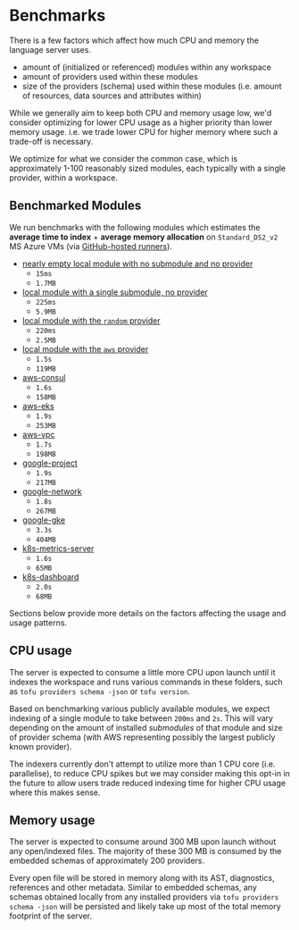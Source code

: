 # Benchmarks

There is a few factors which affect how much CPU and memory the language server uses.

- amount of (initialized or referenced) modules within any workspace
- amount of providers used within these modules
- size of the providers (schema) used within these modules (i.e. amount of resources, data sources and attributes within)

While we generally aim to keep both CPU and memory usage low, we'd consider optimizing for lower CPU usage as a higher priority than lower memory usage. i.e. we trade lower CPU for higher memory where such a trade-off is necessary.

We optimize for what we consider the common case, which is approximately 1-100 reasonably sized modules, each typically with a single provider, within a workspace.

## Benchmarked Modules

We run benchmarks with the following modules which estimates the **average time to index** + **average memory allocation** on `Standard_DS2_v2` MS Azure VMs (via [GitHub-hosted runners](https://docs.github.com/en/actions/using-github-hosted-runners/about-github-hosted-runners#cloud-hosts-for-github-hosted-runners)).

- [nearly empty local module with no submodule and no provider](../internal/langserver/handlers/testdata/single-module-no-provider)
  - `15ms`
  - `1.7MB`
- [local module with a single submodule, no provider](../internal/langserver/handlers/testdata/single-submodule-no-provider)
  - `225ms`
  - `5.9MB`
- [local module with the `random` provider](../internal/langserver/handlers/testdata/single-module-random)
  - `220ms`
  - `2.5MB`
- [local module with the `aws` provider](../internal/langserver/handlers/testdata/single-module-aws)
  - `1.5s`
  - `119MB`
- [aws-consul](https://github.com/hashicorp/terraform-aws-consul)
  - `1.6s`
  - `158MB`
- [aws-eks](https://registry.terraform.io/modules/terraform-aws-modules/eks/aws)
  - `1.9s`
  - `253MB`
- [aws-vpc](https://registry.terraform.io/modules/terraform-aws-modules/vpc/aws)
  - `1.7s`
  - `198MB`
- [google-project](https://registry.terraform.io/modules/terraform-google-modules/project-factory/google)
  - `1.9s`
  - `217MB`
- [google-network](https://registry.terraform.io/modules/terraform-google-modules/network/google)
  - `1.8s`
  - `267MB`
- [google-gke](https://registry.terraform.io/modules/terraform-google-modules/kubernetes-engine/google)
  - `3.3s`
  - `404MB`
- [k8s-metrics-server](https://registry.terraform.io/modules/cookielab/metrics-server/kubernetes)
  - `1.6s`
  - `65MB`
- [k8s-dashboard](https://registry.terraform.io/modules/cookielab/dashboard/kubernetes)
  - `2.0s`
  - `68MB`

Sections below provide more details on the factors affecting the usage and usage patterns.

## CPU usage

The server is expected to consume a little more CPU upon launch until it indexes the workspace and runs various commands in these folders, such as `tofu providers schema -json` or `tofu version`.

Based on benchmarking various publicly available modules, we expect indexing of a single module to take between `200ms` and `2s`. This will vary depending on the amount of installed _submodules_ of that module and size of provider schema (with AWS representing possibly the largest publicly known provider).

The indexers currently don't attempt to utilize more than 1 CPU core (i.e. parallelise), to reduce CPU spikes but we may consider making this opt-in in the future to allow users trade reduced indexing time for higher CPU usage where this makes sense.

## Memory usage

The server is expected to consume around 300 MB upon launch without any open/indexed files. The majority of these 300 MB is consumed by the embedded schemas of approximately 200 providers.

Every open file will be stored in memory along with its AST, diagnostics, references and other metadata.
Similar to embedded schemas, any schemas obtained locally from any installed providers via `tofu providers schema -json` will be persisted and likely take up most of the total memory footprint of the server.
